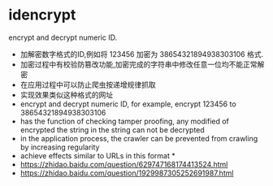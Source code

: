 # idencrypt
encrypt and decrypt numeric ID.

 * 加解密数字格式的ID,例如将 123456 加密为 38654321894938303106 格式.
 * 加密过程中有校验防篡改功能,加密完成的字符串中修改任意一位均不能正常解密
 * 在应用过程中可以防止爬虫按递增规律抓取
 * 实现效果类似这种格式的网址 
 * encrypt and decrypt numeric ID, for example, encrypt 123456 to 38654321894938303106
 * has the function of checking tamper proofing, any modified of encrypted  the string in the string can not be decrypted
 * in the application process, the crawler can be prevented from crawling by increasing regularity
 * achieve effects similar to URLs in this format * 
 * https://zhidao.baidu.com/question/629747168174413524.html
 * https://zhidao.baidu.com/question/1929987305252691987.html
